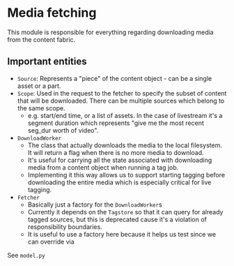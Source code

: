 # Media fetching

This module is responsible for everything regarding downloading media from the content fabric. 

## Important entities

- `Source`: Represents a "piece" of the content object - can be a single asset or a part.
- `Scope`: Used in the request to the fetcher to specify the subset of content that will be downloaded. There can be multiple sources which belong to the same scope.
    - e.g. start/end time, or a list of assets. In the case of livestream it's a segment duration which represents "give me the most recent seg_dur worth of video".
- `DownloadWorker`
    - The class that actually downloads the media to the local filesystem. It will return a flag when there is no more media to download.
    - It's useful for carrying all the state associated with downloading media from a content object when running a tag job.
    - Implementing it this way allows us to support starting tagging before downloading the entire media which is especially critical for live tagging.
- `Fetcher`
    - Basically just a factory for the `DownloadWorker`s
    - Currently it depends on the `Tagstore` so that it can query for already tagged sources, but this is deprecated cause it's a violation of responsibility boundaries.
    - It is useful to use a factory here because it helps us test since we can override via 

See `model.py`

